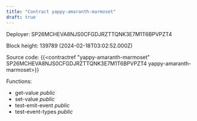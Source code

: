 ```yaml
---
title: "Contract yappy-amaranth-marmoset"
draft: true
---
```

Deployer: SP26MCHEVA8NJS0CFGDJRZTTQNK3E7M1T6BPVPZT4


 



Block height: 139789 (2024-02-18T03:02:52.000Z)

Source code: {{<contractref "yappy-amaranth-marmoset" SP26MCHEVA8NJS0CFGDJRZTTQNK3E7M1T6BPVPZT4 yappy-amaranth-marmoset>}}

Functions:

* get-value _public_
* set-value _public_
* test-emit-event _public_
* test-event-types _public_
